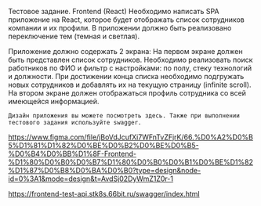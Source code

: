 Тестовое задание. Frontend (React)
Необходимо написать SPA приложение на React, которое будет отображать список сотрудников компании и их профили. В приложении должно быть реализовано переключение тем (темная и светлая). 

Приложение должно содержать 2 экрана:
На первом экране должен быть представлен список сотрудников. Необходимо реализовать поиск работников по ФИО и фильтр с настройками: по полу, стеку технологий и должности. При достижении конца списка необходимо подгружать новых сотрудников и добавлять их на текущую страницу (infinite scroll). 
На втором экране должен отображаться профиль сотрудника со всей имеющейся информацией.

	Дизайн приложения вы можете посмотреть здесь. Также при выполнении тестового задания используйте swagger.
https://www.figma.com/file/jBoVdJcufXi7WFnTvZFjrK/66.%D0%A2%D0%B5%D1%81%D1%82%D0%BE%D0%B2%D0%BE%D0%B5-%D0%B4%D0%BB%D1%8F-Frontend-%D1%80%D0%B0%D0%B7%D1%80%D0%B0%D0%B1%D0%BE%D1%82%D1%87%D0%B8%D0%BA%D0%B0?type=design&node-id=0%3A1&mode=design&t=AvdSj02DyWmZ1Z0r-1

https://frontend-test-api.stk8s.66bit.ru/swagger/index.html
